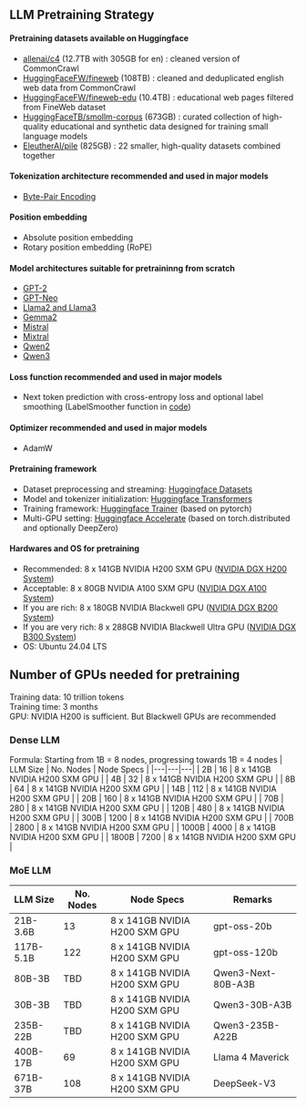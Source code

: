 ## LLM Pretraining Strategy

#### Pretraining datasets available on Huggingface
- [allenai/c4](https://huggingface.co/datasets/allenai/c4) (12.7TB with 305GB for en) : cleaned version of CommonCrawl
- [HuggingFaceFW/fineweb](https://huggingface.co/datasets/HuggingFaceFW/fineweb) (108TB) : cleaned and deduplicated english web data from CommonCrawl
- [HuggingFaceFW/fineweb-edu](https://huggingface.co/datasets/HuggingFaceFW/fineweb-edu) (10.4TB) : educational web pages filtered from FineWeb dataset
- [HuggingFaceTB/smollm-corpus](https://huggingface.co/datasets/HuggingFaceTB/smollm-corpus) (673GB) : curated collection of high-quality educational and synthetic data designed for training small language models
- [EleutherAI/pile](https://huggingface.co/datasets/EleutherAI/pile) (825GB) : 22 smaller, high-quality datasets combined together

#### Tokenization architecture recommended and used in major models
- [Byte-Pair Encoding](https://huggingface.co/learn/llm-course/en/chapter6/5)

#### Position embedding
- Absolute position embedding
- Rotary position embedding (RoPE)

#### Model architectures suitable for pretraininng from scratch
- [GPT-2](https://huggingface.co/docs/transformers/en/model_doc/gpt2)
- [GPT-Neo](https://huggingface.co/docs/transformers/en/model_doc/gpt_neo)
- [Llama2 and Llama3](https://huggingface.co/docs/transformers/en/model_doc/llama2)
- [Gemma2](https://huggingface.co/docs/transformers/main/en/model_doc/gemma2)
- [Mistral](https://huggingface.co/docs/transformers/en/model_doc/mistral)
- [Mixtral](https://huggingface.co/docs/transformers/main/en/model_doc/mixtral)
- [Qwen2](https://huggingface.co/docs/transformers/model_doc/qwen2)
- [Qwen3](https://huggingface.co/docs/transformers/en/model_doc/qwen3)

#### Loss function recommended and used in major models
- Next token prediction with cross-entropy loss and optional label smoothing (LabelSmoother function in [code](https://github.com/huggingface/transformers/blob/main/src/transformers/trainer_pt_utils.py))

#### Optimizer recommended and used in major models
- AdamW

#### Pretraining framework
- Dataset preprocessing and streaming: [Huggingface Datasets](https://huggingface.co/docs/datasets/en/index)
- Model and tokenizer initialization: [Huggingface Transformers](https://huggingface.co/docs/transformers/en/index)
- Training framework: [Huggingface Trainer](https://huggingface.co/docs/transformers/en/main_classes/trainer) (based on pytorch)
- Multi-GPU setting: [Huggingface Accelerate](https://huggingface.co/docs/accelerate/en/index) (based on torch.distributed and optionally DeepZero)

#### Hardwares and OS for pretraining
- Recommended: 8 x 141GB NVIDIA H200 SXM GPU ([NVIDIA DGX H200 System](https://www.nvidia.com/en-us/data-center/dgx-h200/?ncid=no-ncid))
- Acceptable: 8 x 80GB NVIDIA A100 SXM GPU ([NVIDIA DGX A100 System](https://docs.nvidia.com/dgx/dgxa100-user-guide/introduction-to-dgxa100.html))
- If you are rich: 8 x 180GB NVIDIA Blackwell GPU ([NVIDIA DGX B200 System](https://www.nvidia.com/en-us/data-center/dgx-b200/?ncid=no-ncid))
- If you are very rich: 8 x 288GB NVIDIA Blackwell Ultra GPU ([NVIDIA DGX B300 System](https://www.nvidia.com/en-us/data-center/dgx-b300/?ncid=no-ncid))
- OS: Ubuntu 24.04 LTS

## Number of GPUs needed for pretraining 
Training data: 10 trillion tokens  
Training time: 3 months  
GPU: NVIDIA H200 is sufficient. But Blackwell GPUs are recommended 

### Dense LLM
Formula: Starting from 1B = 8 nodes, progressing towards 1B = 4 nodes 
| LLM Size | No. Nodes | Node Specs |
|---|---|---|
| 2B | 16 | 8 x 141GB NVIDIA H200 SXM GPU |
| 4B | 32 | 8 x 141GB NVIDIA H200 SXM GPU |
| 8B | 64 | 8 x 141GB NVIDIA H200 SXM GPU |
| 14B | 112 | 8 x 141GB NVIDIA H200 SXM GPU |
| 20B | 160 | 8 x 141GB NVIDIA H200 SXM GPU |
| 70B | 280 | 8 x 141GB NVIDIA H200 SXM GPU |
| 120B | 480 | 8 x 141GB NVIDIA H200 SXM GPU |
| 300B | 1200 | 8 x 141GB NVIDIA H200 SXM GPU |
| 700B | 2800 | 8 x 141GB NVIDIA H200 SXM GPU |
| 1000B | 4000 | 8 x 141GB NVIDIA H200 SXM GPU |
| 1800B | 7200 | 8 x 141GB NVIDIA H200 SXM GPU |

### MoE LLM
| LLM Size | No. Nodes | Node Specs | Remarks |
|---|---|---|---|
| 21B-3.6B | 13 | 8 x 141GB NVIDIA H200 SXM GPU | gpt-oss-20b |
| 117B-5.1B | 122 | 8 x 141GB NVIDIA H200 SXM GPU | gpt-oss-120b |
| 80B-3B | TBD | 8 x 141GB NVIDIA H200 SXM GPU | Qwen3-Next-80B-A3B |
| 30B-3B | TBD | 8 x 141GB NVIDIA H200 SXM GPU | Qwen3-30B-A3B |
| 235B-22B | TBD | 8 x 141GB NVIDIA H200 SXM GPU | Qwen3-235B-A22B |
| 400B-17B | 69 | 8 x 141GB NVIDIA H200 SXM GPU | Llama 4 Maverick |
| 671B-37B | 108 | 8 x 141GB NVIDIA H200 SXM GPU | DeepSeek-V3 |

